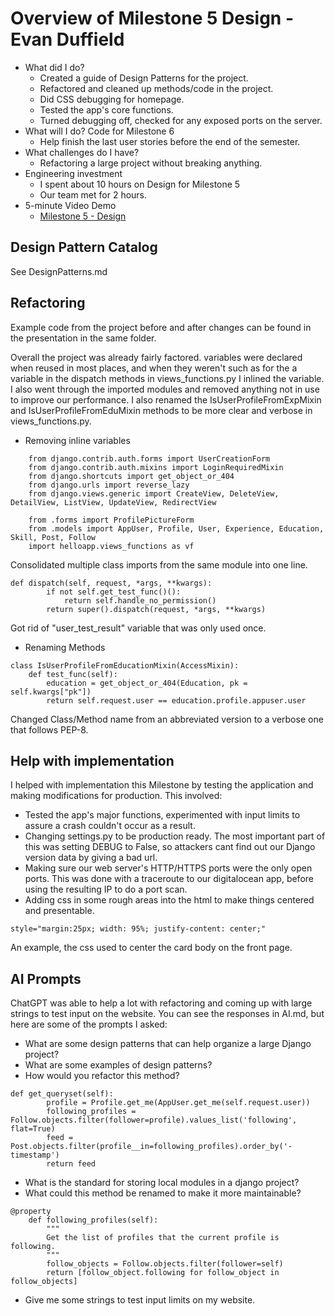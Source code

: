 # Overview of Milestone 5 Design - Evan Duffield

* What did I do?
    * Created a guide of Design Patterns for the project.
    * Refactored and cleaned up methods/code in the project.
    * Did CSS debugging for homepage.
    * Tested the app's core functions.
    * Turned debugging off, checked for any exposed ports on the server.
* What will I do?  Code for Milestone 6
    * Help finish the last user stories before the end of the semester.
* What challenges do I have?
    * Refactoring a large project without breaking anything.
* Engineering investment
    * I spent about 10 hours on Design for Milestone 5
    * Our team met for 2 hours.
* 5-minute Video Demo
    * [Milestone 5 - Design](https://drive.google.com/file/d/1nVEK7djcRqR2SFpa_w999hMS26F_P_1l/view?usp=sharing)

## Design Pattern Catalog

See DesignPatterns.md

## Refactoring

Example code from the project before and after changes can be found in the presentation in the same folder.

Overall the project was already fairly factored. variables were declared when reused in most places, and when they weren't such as for the a variable in the dispatch methods in views_functions.py I inlined the variable. I also went through the imported modules and removed anything not in use to improve our performance. I also renamed the IsUserProfileFromExpMixin and IsUserProfileFromEduMixin methods to be more clear and verbose in views_functions.py.

* Removing inline variables
```
    from django.contrib.auth.forms import UserCreationForm
    from django.contrib.auth.mixins import LoginRequiredMixin
    from django.shortcuts import get_object_or_404
    from django.urls import reverse_lazy
    from django.views.generic import CreateView, DeleteView, DetailView, ListView, UpdateView, RedirectView

    from .forms import ProfilePictureForm
    from .models import AppUser, Profile, User, Experience, Education, Skill, Post, Follow
    import helloapp.views_functions as vf
```
Consolidated multiple class imports from the same module into one line.

```
def dispatch(self, request, *args, **kwargs):
        if not self.get_test_func()():
            return self.handle_no_permission()
        return super().dispatch(request, *args, **kwargs)
```
Got rid of "user_test_result" variable that was only used once.

* Renaming Methods
```
class IsUserProfileFromEducationMixin(AccessMixin):
    def test_func(self):
        education = get_object_or_404(Education, pk = self.kwargs["pk"])
        return self.request.user == education.profile.appuser.user
```
Changed Class/Method name from an abbreviated version to a verbose one that follows PEP-8.

## Help with implementation

I helped with implementation this Milestone by testing the application and making modifications for production. This involved:

* Tested the app's major functions, experimented with input limits to assure a crash couldn't occur as a result.
* Changing settings.py to be production ready. The most important part of this was setting DEBUG to False, so attackers cant find out our Django version data by giving a bad url.
* Making sure our web server's HTTP/HTTPS ports were the only open ports. This was done with a traceroute to our digitalocean app, before using the resulting IP to do a port scan.
* Adding css in some rough areas into the html to make things centered and presentable.
```
style="margin:25px; width: 95%; justify-content: center;"
```
An example, the css used to center the card body on the front page.

## AI Prompts

ChatGPT was able to help a lot with refactoring and coming up with large strings to test input on the website. You can see the responses in AI.md, but here are some of the prompts I asked:

* What are some design patterns that can help organize a large Django project?
* What are some examples of design patterns?
* How would you refactor this method?
```
def get_queryset(self):
        profile = Profile.get_me(AppUser.get_me(self.request.user))
        following_profiles = Follow.objects.filter(follower=profile).values_list('following', flat=True)
        feed = Post.objects.filter(profile__in=following_profiles).order_by('-timestamp')
        return feed
```
* What is the standard for storing local modules in a django project?
* What could this method be renamed to make it more maintainable?
```
@property
    def following_profiles(self):
        """
        Get the list of profiles that the current profile is following.
        """
        follow_objects = Follow.objects.filter(follower=self)
        return [follow_object.following for follow_object in follow_objects]
```
* Give me some strings to test input limits on my website.
